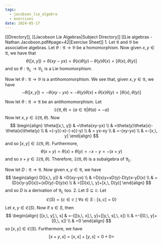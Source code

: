 ```yaml
---
tags:
  - jacobson_lie_algebra
  - exercises
date: 2024-05-17
---
```

[[Directory]], [[Jacobson Lie Algebras|Subject Directory]]
[[Lie algebras - Nathan Jacobson.pdf#page=42|Exercise Sheet]]
1. 
Let $\mathfrak{A}$ and $\mathfrak{B}$ be associative algebras. Let $\theta:\mathfrak{A}\to{}\mathfrak{B} {}$ be a homomorphism. Now given ${} x,\, y \in \mathfrak{A} {}$, we have that
$$
\theta([x,\, y])=\theta(xy-yx)=\theta(x)\theta(y)-\theta(y)\theta(x)=[\theta(x),\, \theta(y)]
$$
and so ${} \theta:\mathfrak{A}_{L}\to{}\mathfrak{B}_{L} {}$ is a Lie homomorphism.

Now let ${} \theta:\mathfrak{A}\to{}\mathfrak{B} {}$ is a antihomomorphism. We see that, given ${} x,\, y \in \mathfrak{A} {}$, we have
$$
-\theta([x,\, y])=-\theta(xy-yx)=-\theta(y)\theta(x)+\theta(x)\theta(y)=[\theta(x),\, \theta(y)]
$$

Now let ${} \theta:\mathfrak{A}\to{} \mathfrak{A} {}$ be an antihomomorphism. Let 
$$
\mathfrak{S}(\mathfrak{A},\, \theta) =\{ a \in \mathfrak{A} |\theta(a)=-a \}
$$
Now let ${} x,\, y \in \mathfrak{S}(\mathfrak{A},\, \theta) {}$. Now
$$
\begin{align}
 \theta([x,\, y]) & =\theta(xy-yx) \\
	 & =\theta(y)\theta(x)-\theta(x)\theta(y) \\
	 & =(-y)(-x)-(-x)(-y) \\
 & = yx-xy \\
 & =-(xy-yx) \\
 & =-[x,\, y]  
 \end{align}
$$
and so ${} [x,\, y] \in  \mathfrak{S} (\mathfrak{A},\, \theta) {}$. Furthermore, 
$$
\theta(x+y)=\theta(x)+\theta(y)=-x-y=-(x+y)
$$
and so ${} x+y \in  \mathfrak{S}(\mathfrak{A},\, \theta) {}$. Therefore, ${} \mathfrak{S}(\mathfrak{A},\, \theta) {}$ is a subalgebra of $\mathfrak{A}_{L}$.

Now let $D:\mathfrak{A}\to{}\mathfrak{A} {}$. Now given ${} x,\, y \in \mathfrak{A} {}$, we have
$$
\begin{align}
 D([x,\, y]) & =D(xy-yx) \\
 & =D(x)y+xD(y)-D(y)x-yD(x) \\
 & =(D(x)y-yD(x))+(xD(y)-D(y)x) \\
  & =[D(x),\, y]+[x,\, D(y)]
 \end{align}
$$
and so $D$ is a derivation of $\mathfrak{A}_{L}$ too. 
2. 
Let ${} S \subseteq  \mathfrak{L} {}$. Let
$$
\mathfrak{C}(S)=\{ c \in \mathfrak{L} \mid \forall s \in S:[s,\, c]=0 \}
$$
Let ${} x,\, y \in \mathfrak{C}(S) {}$. Now if ${} s \in S {}$, then
$$
\begin{align}
 [[x,\, y],\, s] & =-([[s,\, x],\, y]+[[y,\, s],\, x])   \\
 & =-([0,\, y]+[0,\, x]) \\
 & =0
 \end{align}
$$
so ${} [x,\, y] \in \mathfrak{C}(S) {}$. Furthermore, we have
$$
[x+y,\, s]=[x,\, s]+[y,\, s]=0+0=
$$